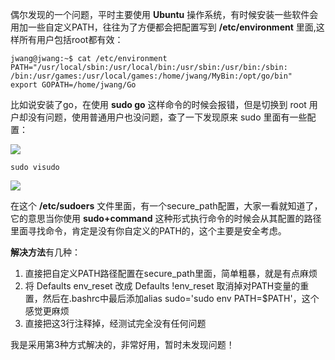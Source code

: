 偶尔发现的一个问题，平时主要使用 **Ubuntu** 操作系统，有时候安装一些软件会用加一些自定义PATH，往往为了方便都会把配置写到  **/etc/environment** 里面,这样所有用户包括root都有效：
```
jwang@jwang:~$ cat /etc/environment 
PATH="/usr/local/sbin:/usr/local/bin:/usr/sbin:/usr/bin:/sbin:
/bin:/usr/games:/usr/local/games:/home/jwang/MyBin:/opt/go/bin"
export GOPATH=/home/jwang/Go
```
比如说安装了go，在使用 **sudo go** 这样命令的时候会报错，但是切换到 root 用户却没有问题，使用普通用户也没问题，查了一下发现原来 sudo 里面有一些配置：

![](https://upload-images.jianshu.io/upload_images/3571187-2c5fdea0a1fd3101.png?imageMogr2/auto-orient/strip%7CimageView2/2/w/1240)

```
sudo visudo
```
![](https://upload-images.jianshu.io/upload_images/3571187-319d779b9cae7fc2.png?imageMogr2/auto-orient/strip%7CimageView2/2/w/1240)

在这个 **/etc/sudoers** 文件里面，有一个secure_path配置，大家一看就知道了，它的意思当你使用 **sudo+command** 这种形式执行命令的时候会从其配置的路径里面寻找命令，肯定是没有你自定义的PATH的，这个主要是安全考虑。

**解决方法**有几种：
1. 直接把自定义PATH路径配置在secure_path里面，简单粗暴，就是有点麻烦
2. 将 Defaults env_reset 改成 Defaults !env_reset 取消掉对PATH变量的重置，然后在.bashrc中最后添加alias sudo='sudo env PATH=$PATH'，这个感觉更麻烦
3. 直接把这3行注释掉，经测试完全没有任何问题

我是采用第3种方式解决的，非常好用，暂时未发现问题！